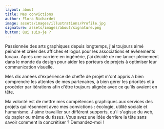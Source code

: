 ```yaml
---
layout: about
title: Mes convictions
author: Flora Richardet
image: assets/images/illustrations/Profile.jpg
signature: assets/images/about/signature.png
button: Qui suis-je ?
---
```

Passionnée des arts graphiques depuis longtemps, j'ai toujours aimé peindre et créer des affiches et logos pour les associations et évènements locaux. Après une carrière en ingénérie, j'ai décidé de me lancer pleinement dans le monde du design pour aider les porteurs de projets à optimiser leur communication visuelle.

Mes dix années d'expérience de cheffe de projet m'ont appris à bien comprendre les attentes de mes partenaires, à bien gérer les priorités et à procéder par itérations afin d'être toujours alignée avec ce qu'ils avaient en tête.

Ma volonté est de mettre mes compétences graphiques aux services des projets qui résonnent avec mes convictions : écologie, utilité sociale et humanisme. J'aime travailler sur différent supports, qu'il s'agisse du web, du papier ou même du tissus. Vous avez une idée derrière la tête sans savoir comment la concrétiser ? Demandez-moi !
